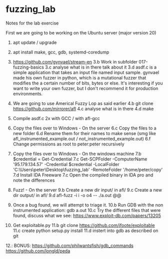 # fuzzing_lab
Notes for the lab exercise

First we are going to be working on the Ubuntu server (major version 20)

1. apt update / upgrade

2. apt install make, gcc, gdb, systemd-coredump

3. https://github.com/gynvael/stream-en
3.b Work in subfolder 017-fuzzing-basics
3.c analyse what is in there talk about it
3.d asdf.c is a simple application that takes an input file named input sample. gynvael made his own fuzzer in python, which is a mutational fuzzer that modifies the a certain number of bits, bytes or else. It's interesting if you want to write your own fuzzer, but I don't recommend it for production environments.

4. We are going to use Americal Fuzzy Lop as said earlier
4.b git clone https://github.com/mirrorer/afl
4.c analyse what is in there
4.d make

5. Compile asdf.c 2x with GCC / with afl-gcc

6. Copy the files over to Windows - On the server
6.c Copy the files to a new folder
6.d Rename them for their names to make sense (smg like afl_instrumented_example.out / not_instrumented_example.out)
6.f Change permissions as root to peter:peter recursively

7. Copy the files over to Windows - On the windows machine
7.b $credential = Get-Credential
7.c Get-SCPFolder -ComputerName '95.179.134.57' -Credential $credential -LocalFolder 'C:\Users\peter\Desktop\fuzzing_lab' -RemoteFolder '/home/peter/copy'
7.d Install IDA Freeware
7.c Open the compiled binary in IDA pro and note the differences

9. Fuzz! - On the server
9.b Create a new dir input/ in afl/
9.c Create a new dir output/ in afl/
9.d afl-fuzz -i i -o o4 -- ./a.out @@

10. Once a bug found, we will attempt to triage it.
10.b Run GDB with the non instrumented application: gdb a.out
10.c Try the different files that were found, discuss what we see: https://www.exploit-db.com/papers/13205

11. Get exploitable.py
11.b git clone https://github.com/jfoote/exploitable
11.c create python setup.py install
11.d instert into gdb as described on git

12.: BONUS:
https://github.com/philwantsfish/gdb_commands
https://github.com/longld/peda
